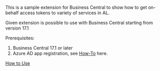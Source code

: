 This is a sample extension for Business Central to show how to get on-behalf access tokens to variety of services in AL.

Given extension is possible to use with Business Central starting from version 17.1

Prerequisites:

1. Business Central 17.1 or later
2. Azure AD app registration, see [How-To](https://github.com/microsoft/BCTech/wiki/How-To-for-OnBehalfOf-services-access-sample) here.


[How to Use](https://github.com/microsoft/BCTech/wiki/How-to-Use-BCServicesAccess-sample-extension)
